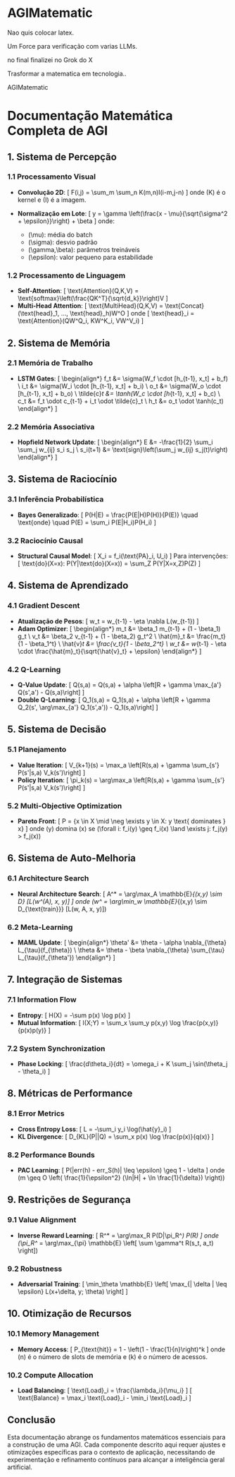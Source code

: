 # AGIMatematic

Nao quis colocar latex. 

Um Force para verificação com varias LLMs. 

no final finalizei no Grok do X 

Trasformar a matematica em tecnologia.. 

AGIMatematic
# Documentação Matemática Completa de AGI

## 1. Sistema de Percepção

### 1.1 Processamento Visual
- **Convolução 2D**:
  \[
  F(i,j) = \sum_m \sum_n K(m,n)I(i-m,j-n)
  \]
  onde \(K\) é o kernel e \(I\) é a imagem.

- **Normalização em Lote**:
  \[
  y = \gamma \left(\frac{x - \mu}{\sqrt{\sigma^2 + \epsilon}}\right) + \beta
  \]
  onde:
  - \(\mu\): média do batch
  - \(\sigma\): desvio padrão
  - \(\gamma,\beta\): parâmetros treináveis
  - \(\epsilon\): valor pequeno para estabilidade

### 1.2 Processamento de Linguagem
- **Self-Attention**:
  \[
  \text{Attention}(Q,K,V) = \text{softmax}\left(\frac{QK^T}{\sqrt{d_k}}\right)V
  \]
- **Multi-Head Attention**:
  \[
  \text{MultiHead}(Q,K,V) = \text{Concat}(\text{head}_1, ..., \text{head}_h)W^O
  \]
  onde
  \[
  \text{head}_i = \text{Attention}(QW^Q_i, KW^K_i, VW^V_i)
  \]

## 2. Sistema de Memória

### 2.1 Memória de Trabalho
- **LSTM Gates**:
  \[
  \begin{align*}
  f_t &= \sigma(W_f \cdot [h_{t-1}, x_t] + b_f) \\
  i_t &= \sigma(W_i \cdot [h_{t-1}, x_t] + b_i) \\
  o_t &= \sigma(W_o \cdot [h_{t-1}, x_t] + b_o) \\
  \tilde{c}_t &= \tanh(W_c \cdot [h_{t-1}, x_t] + b_c) \\
  c_t &= f_t \odot c_{t-1} + i_t \odot \tilde{c}_t \\
  h_t &= o_t \odot \tanh(c_t)
  \end{align*}
  \]

### 2.2 Memória Associativa
- **Hopfield Network Update**:
  \[
  \begin{align*}
  E &= -\frac{1}{2} \sum_i \sum_j w_{ij} s_i s_j \\
  s_i(t+1) &= \text{sign}\left(\sum_j w_{ij} s_j(t)\right)
  \end{align*}
  \]

## 3. Sistema de Raciocínio

### 3.1 Inferência Probabilística
- **Bayes Generalizado**:
  \[
  P(H|E) = \frac{P(E|H)P(H)}{P(E)} \quad \text{onde} \quad P(E) = \sum_i P(E|H_i)P(H_i)
  \]

### 3.2 Raciocínio Causal
- **Structural Causal Model**:
  \[
  X_i = f_i(\text{PA}_i, U_i)
  \]
  Para intervenções:
  \[
  \text{do}(X=x): P(Y|\text{do}(X=x)) = \sum_Z P(Y|X=x,Z)P(Z)
  \]

## 4. Sistema de Aprendizado

### 4.1 Gradient Descent
- **Atualização de Pesos**:
  \[
  w_t = w_{t-1} - \eta \nabla L(w_{t-1})
  \]
- **Adam Optimizer**:
  \[
  \begin{align*}
  m_t &= \beta_1 m_{t-1} + (1 - \beta_1) g_t \\
  v_t &= \beta_2 v_{t-1} + (1 - \beta_2) g_t^2 \\
  \hat{m}_t &= \frac{m_t}{1 - \beta_1^t} \\
  \hat{v}_t &= \frac{v_t}{1 - \beta_2^t} \\
  w_t &= w_{t-1} - \eta \cdot \frac{\hat{m}_t}{\sqrt{\hat{v}_t} + \epsilon}
  \end{align*}
  \]

### 4.2 Q-Learning
- **Q-Value Update**:
  \[
  Q(s,a) = Q(s,a) + \alpha \left[R + \gamma \max_{a'} Q(s',a') - Q(s,a)\right]
  \]
- **Double Q-Learning**:
  \[
  Q_1(s,a) = Q_1(s,a) + \alpha \left[R + \gamma Q_2(s', \arg\max_{a'} Q_1(s',a')) - Q_1(s,a)\right]
  \]

## 5. Sistema de Decisão

### 5.1 Planejamento
- **Value Iteration**:
  \[
  V_{k+1}(s) = \max_a \left[R(s,a) + \gamma \sum_{s'} P(s'|s,a) V_k(s')\right]
  \]
- **Policy Iteration**:
  \[
  \pi_k(s) = \arg\max_a \left[R(s,a) + \gamma \sum_{s'} P(s'|s,a) V_k(s')\right]
  \]

### 5.2 Multi-Objective Optimization
- **Pareto Front**:
  \[
  P = \{x \in X \mid \neg \exists y \in X: y \text{ dominates } x\}
  \]
  onde \(y\) domina \(x\) se \(\forall i: f_i(y) \geq f_i(x) \land \exists j: f_j(y) > f_j(x)\)

## 6. Sistema de Auto-Melhoria

### 6.1 Architecture Search
- **Neural Architecture Search**:
  \[
  A^* = \arg\max_A \mathbb{E}_{(x,y) \sim D} [L(w^*(A), x, y)]
  \]
  onde \(w^* = \arg\min_w \mathbb{E}_{(x,y) \sim D_{\text{train}}} [L(w, A, x, y)]\)

### 6.2 Meta-Learning
- **MAML Update**:
  \[
  \begin{align*}
  \theta' &= \theta - \alpha \nabla_{\theta} L_{\tau}(f_{\theta}) \\
  \theta &= \theta - \beta \nabla_{\theta} \sum_{\tau} L_{\tau}(f_{\theta'})
  \end{align*}
  \]

## 7. Integração de Sistemas

### 7.1 Information Flow
- **Entropy**:
  \[
  H(X) = -\sum p(x) \log p(x)
  \]
- **Mutual Information**:
  \[
  I(X;Y) = \sum_x \sum_y p(x,y) \log \frac{p(x,y)}{p(x)p(y)}
  \]

### 7.2 System Synchronization
- **Phase Locking**:
  \[
  \frac{d\theta_i}{dt} = \omega_i + K \sum_j \sin(\theta_j - \theta_i)
  \]

## 8. Métricas de Performance

### 8.1 Error Metrics
- **Cross Entropy Loss**:
  \[
  L = -\sum_i y_i \log(\hat{y}_i)
  \]
- **KL Divergence**:
  \[
  D_{KL}(P||Q) = \sum_x p(x) \log \frac{p(x)}{q(x)}
  \]

### 8.2 Performance Bounds
- **PAC Learning**:
  \[
  P(|err(h) - err_S(h)| \leq \epsilon) \geq 1 - \delta
  \]
  onde \(m \geq O \left( \frac{1}{\epsilon^2} (\ln|H| + \ln \frac{1}{\delta}) \right)\)

## 9. Restrições de Segurança

### 9.1 Value Alignment
- **Inverse Reward Learning**:
  \[
  R^* = \arg\max_R P(D|\pi_R^*) P(R)
  \]
  onde \(\pi_R^* = \arg\max_{\pi} \mathbb{E} \left[ \sum \gamma^t R(s_t, a_t) \right]\)

### 9.2 Robustness
- **Adversarial Training**:
  \[
  \min_\theta \mathbb{E} \left[ \max_{\| \delta \| \leq \epsilon} L(x+\delta, y; \theta) \right]
  \]

## 10. Otimização de Recursos

### 10.1 Memory Management
- **Memory Access**:
  \[
  P_{\text{hit}} = 1 - \left(1 - \frac{1}{n}\right)^k
  \]
  onde \(n\) é o número de slots de memória e \(k\) é o número de acessos.

### 10.2 Compute Allocation
- **Load Balancing**:
  \[
  \text{Load}_i = \frac{\lambda_i}{\mu_i}
  \]
  \[
  \text{Balance} = \max_i \text{Load}_i - \min_i \text{Load}_i
  \]

## Conclusão

Esta documentação abrange os fundamentos matemáticos essenciais para a construção de uma AGI. Cada componente descrito aqui requer ajustes e otimizações específicas para o contexto de aplicação, necessitando de experimentação e refinamento contínuos para alcançar a inteligência geral artificial.
